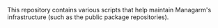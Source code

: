 This repository contains various scripts that help
maintain Managarm's infrastructure (such as the public package repositories).
